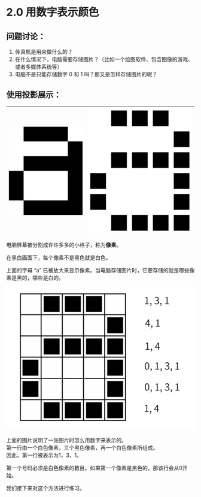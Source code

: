 # 2.0 用数字表示颜色

## 问题讨论：
1. 传真机是用来做什么的？
2. 在什么情况下，电脑需要存储图片？（比如一个绘图软件、包含图像的游戏、或者多媒体系统等）
3. 电脑不是只能存储数字 0 和 1 吗？那又是怎样存储图片的呢？

## 使用投影展示：
| ![](/img/act2img0.png) | ![](/img/act2img1.png) |
|:-|:-|

电脑屏幕被分割成许许多多的小格子，称为**像素**。

在黑白画面下，每个像素不是黑色就是白色。

上面的字母 “a” 已被放大来显示像素。当电脑存储图片时，它要存储的就是哪些像素是黑的，哪些是白的。
<center><img src="/img/act2img3.png"/></center>

上面的图片说明了一张图片时怎么用数字来表示的。<br>
第一行由一个白色像素，三个黑色像素，再一个白色像素所组成。<br>
因此，第一行被表示为1，3，1。

第一个号码必须是白色像素的数目。如果第一个像素是黑色的，那该行会从0开始。

我们接下来对这个方法进行练习。
